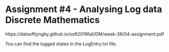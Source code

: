 <h1>Assignment #4 - Analysing Log data
Discrete Mathematics</h1>

<p>https://datsoftlyngby.github.io/soft2019fall/DM/week-38/04-assignment.pdf</p>

You can find the logged states in the LogEntry.txt file.
